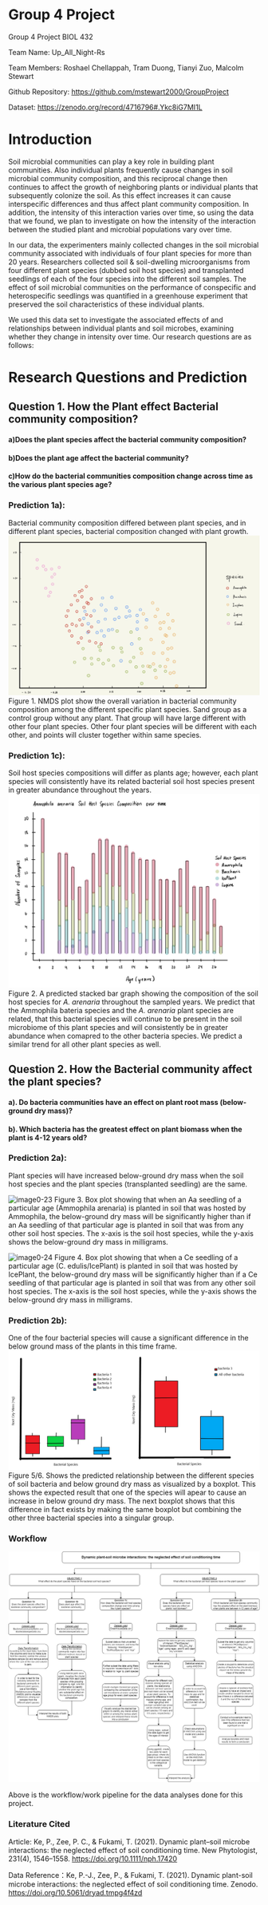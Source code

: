 # Group 4 Project
Group 4 Project BIOL 432


Team Name: Up_All_Night-Rs

Team Members: Roshael Chellappah, Tram Duong, Tianyi Zuo, Malcolm Stewart

Github Repository: https://github.com/mstewart2000/GroupProject 

Dataset: https://zenodo.org/record/4716796#.Ykc8iG7MI1L

# Introduction
Soil microbial communities can play a key role in building plant communities. Also individual plants frequently cause changes in soil microbial community composition, and this reciprocal change then continues to affect the growth of neighboring plants or individual plants that subsequently colonize the soil. As this effect increases it can cause interspecific differences and thus affect plant community composition. In addition, the intensity of this interaction varies over time, so using the data that we found, we plan to investigate on how the intensity of the interaction between the studied plant and microbial populations vary over time. 

In our data, the experimenters mainly collected changes in the soil microbial community associated with individuals of four plant species for more than 20 years. Researchers collected soil & soil-dwelling microorganisms from four different plant species (dubbed soil host species) and transplanted seedlings of each of the four species into the different soil samples. The effect of soil microbial communities on the performance of conspecific and heterospecific seedlings was quantified in a greenhouse experiment that preserved the soil characteristics of these individual plants.

We used this data set to investigate the associated effects of and relationships between individual plants and soil microbes,  examining whether they change in intensity over time. Our research questions are as follows:

# Research Questions and Prediction
## Question 1. How the Plant effect Bacterial community composition?

####  a)Does the plant species affect the bacterial community composition?

####  b)Does the plant age affect the bacterial community?
  
####  c)How do the bacterial communities composition change across time as the various plant species age?
  
### Prediction 1a):
  Bacterial community composition differed between plant species, and in different plant species, bacterial composition changed with plant growth.
  ![NMDS plots shows the variantion of bacterial community](./Prediction_graph/Question_1.jpeg)
  Figure 1. NMDS plot show the overall variation in bacterial community composition among the different specific plant species. Sand group as a control group without any plant. That group will have large different with other four plant species. Other four plant species will be different with each other, and points will cluster together within same species. 


### Prediction 1c):
  Soil host species compositions will differ as plants age; however, each plant species will consistently have its related bacterial soil host species present in greater abundance throughout the years.
![Stacked bar graphs depicting soil host species composition in *Ammophila arenaria* over time](./Prediction_graph/Question_1c.jpg)
Figure 2. A predicted stacked bar graph showing the composition of the soil host species for *A. arenaria* throughout the sampled years. We predict that the Ammophila bateria species and the *A. arenaria* plant species are related, that this bacterial species will continue to be present in the soil microbiome of this plant species and will consistently be in greater abundance when comapred to the other bacteria species. We predict a similar trend for all other plant species as well.
  


## Question 2. How the Bacterial community affect the plant species?

####  a). Do bacteria communities have an effect on plant root mass (below-ground dry mass)?
####  b). Which bacteria has the greatest effect on plant biomass when the plant is 4-12 years old?
  
###  Prediction 2a): 
  Plant species will have increased below-ground dry mass when the soil host species and the plant species (transplanted seedling) are the same.

![image0-23](https://user-images.githubusercontent.com/97919590/161337254-8b6c129f-b9eb-49d1-ab7b-1e732e69cf12.jpeg)
Figure 3. Box plot showing that when an Aa seedling of a particular age (Ammophila arenaria) is planted in soil that was hosted by Ammophila, the below-ground dry mass will be significantly higher than if an Aa seedling of that particular age is planted in soil that was from any other soil host species. The x-axis is the soil host species, while the y-axis shows the below-ground dry mass in milligrams.

![image0-24](https://user-images.githubusercontent.com/97919590/161337305-40e477eb-93e7-42b4-9d02-cfb70c9b0a21.jpeg)
Figure 4. Box plot showing that when a Ce seedling of a particular age (C. edulis/IcePlant) is planted in soil that was hosted by IcePlant, the below-ground dry mass will be significantly higher than if a Ce seedling of that particular age is planted in soil that was from any other soil host species. The x-axis is the soil host species, while the y-axis shows the below-ground dry mass in milligrams.


### Prediction 2b): 
  One of the four bacterial species will cause a significant difference in the below ground mass of the plants in this time frame.
  ![Boxplots showing the expected relationship between the below ground mass and bacterial species, then that one bacterial species compared against all the others](./Prediction_graph/Thingy.png)
  Figure 5/6. Shows the predicted relationship between the different species of soil bacteria and below ground dry mass as visualized by a boxplot. This shows the expected result that one of the species will apear to cause an increase in below ground dry mass. The next boxplot shows that this difference in fact exists by making the same boxplot but combining the other three bacterial species into a singular group.

### Workflow

![Workflow](./Workflow/Workflow.jpeg)

Above is the workflow/work pipeline for the data analyses done for this project.

### Literature Cited

Article: Ke, P., Zee, P. C., & Fukami, T. (2021). Dynamic plant–soil microbe interactions: the neglected effect of soil conditioning time. New Phytologist, 231(4), 1546–1558. https://doi.org/10.1111/nph.17420

Data Reference：Ke, P.-J., Zee, P., & Fukami, T. (2021). Dynamic plant-soil microbe interactions: the neglected effect of soil conditioning time. Zenodo. https://doi.org/10.5061/dryad.tmpg4f4zd


